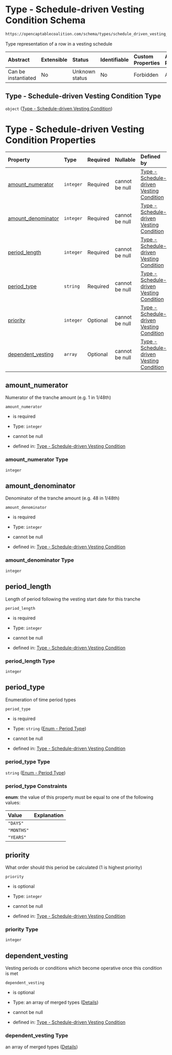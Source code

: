 # Type - Schedule-driven Vesting Condition Schema

```txt
https://opencaptablecoalition.com/schema/types/schedule_driven_vesting_condition
```

Type representation of a row in a vesting schedule

| Abstract            | Extensible | Status         | Identifiable | Custom Properties | Additional Properties | Access Restrictions | Defined In                                                                                                                         |
| :------------------ | :--------- | :------------- | :----------- | :---------------- | :-------------------- | :------------------ | :--------------------------------------------------------------------------------------------------------------------------------- |
| Can be instantiated | No         | Unknown status | No           | Forbidden         | Allowed               | none                | [ScheduleDrivenVestingCondition.schema.json](../../schema/types/ScheduleDrivenVestingCondition.schema.json "open original schema") |

## Type - Schedule-driven Vesting Condition Type

`object` ([Type - Schedule-driven Vesting Condition](scheduledrivenvestingcondition.md))

# Type - Schedule-driven Vesting Condition Properties

| Property                                  | Type      | Required | Nullable       | Defined by                                                                                                                                                                                                                                                                       |
| :---------------------------------------- | :-------- | :------- | :------------- | :------------------------------------------------------------------------------------------------------------------------------------------------------------------------------------------------------------------------------------------------------------------------------- |
| [amount_numerator](#amount_numerator)     | `integer` | Required | cannot be null | [Type - Schedule-driven Vesting Condition](scheduledrivenvestingcondition-properties-amount_numerator.md "https://opencaptablecoalition.com/schema/types/schedule_driven_vesting_condition#/properties/amount_numerator")                                                        |
| [amount_denominator](#amount_denominator) | `integer` | Required | cannot be null | [Type - Schedule-driven Vesting Condition](scheduledrivenvestingcondition-properties-amount_denominator.md "https://opencaptablecoalition.com/schema/types/schedule_driven_vesting_condition#/properties/amount_denominator")                                                    |
| [period_length](#period_length)           | `integer` | Required | cannot be null | [Type - Schedule-driven Vesting Condition](scheduledrivenvestingcondition-properties-period_length.md "https://opencaptablecoalition.com/schema/types/schedule_driven_vesting_condition#/properties/period_length")                                                              |
| [period_type](#period_type)               | `string`  | Required | cannot be null | [Type - Schedule-driven Vesting Condition](scheduledrivenvestingcondition-properties-enum---period-type.md "https://opencaptablecoalition.com/schema/enums/period_type#/properties/period_type")                                                                                 |
| [priority](#priority)                     | `integer` | Optional | cannot be null | [Type - Schedule-driven Vesting Condition](scheduledrivenvestingcondition-properties-priority.md "https://opencaptablecoalition.com/schema/types/schedule_driven_vesting_condition#/properties/priority")                                                                        |
| [dependent_vesting](#dependent_vesting)   | `array`   | Optional | cannot be null | [Type - Schedule-driven Vesting Condition](scheduledrivenvestingcondition-properties-schedule-driven-vesting-condition---dependent-vesting-conditions-array.md "https://opencaptablecoalition.com/schema/types/schedule_driven_vesting_condition#/properties/dependent_vesting") |

## amount_numerator

Numerator of the tranche amount (e.g. 1 in 1/48th)

`amount_numerator`

*   is required

*   Type: `integer`

*   cannot be null

*   defined in: [Type - Schedule-driven Vesting Condition](scheduledrivenvestingcondition-properties-amount_numerator.md "https://opencaptablecoalition.com/schema/types/schedule_driven_vesting_condition#/properties/amount_numerator")

### amount_numerator Type

`integer`

## amount_denominator

Denominator of the tranche amount (e.g. 48 in 1/48th)

`amount_denominator`

*   is required

*   Type: `integer`

*   cannot be null

*   defined in: [Type - Schedule-driven Vesting Condition](scheduledrivenvestingcondition-properties-amount_denominator.md "https://opencaptablecoalition.com/schema/types/schedule_driven_vesting_condition#/properties/amount_denominator")

### amount_denominator Type

`integer`

## period_length

Length of period following the vesting start date for this tranche

`period_length`

*   is required

*   Type: `integer`

*   cannot be null

*   defined in: [Type - Schedule-driven Vesting Condition](scheduledrivenvestingcondition-properties-period_length.md "https://opencaptablecoalition.com/schema/types/schedule_driven_vesting_condition#/properties/period_length")

### period_length Type

`integer`

## period_type

Enumeration of time period types

`period_type`

*   is required

*   Type: `string` ([Enum - Period Type](scheduledrivenvestingcondition-properties-enum---period-type.md))

*   cannot be null

*   defined in: [Type - Schedule-driven Vesting Condition](scheduledrivenvestingcondition-properties-enum---period-type.md "https://opencaptablecoalition.com/schema/enums/period_type#/properties/period_type")

### period_type Type

`string` ([Enum - Period Type](scheduledrivenvestingcondition-properties-enum---period-type.md))

### period_type Constraints

**enum**: the value of this property must be equal to one of the following values:

| Value      | Explanation |
| :--------- | :---------- |
| `"DAYS"`   |             |
| `"MONTHS"` |             |
| `"YEARS"`  |             |

## priority

What order should this period be calculated (1 is highest priority)

`priority`

*   is optional

*   Type: `integer`

*   cannot be null

*   defined in: [Type - Schedule-driven Vesting Condition](scheduledrivenvestingcondition-properties-priority.md "https://opencaptablecoalition.com/schema/types/schedule_driven_vesting_condition#/properties/priority")

### priority Type

`integer`

## dependent_vesting

Vesting periods or conditions which become operative once this condition is met

`dependent_vesting`

*   is optional

*   Type: an array of merged types ([Details](scheduledrivenvestingcondition-properties-schedule-driven-vesting-condition---dependent-vesting-conditions-array-items.md))

*   cannot be null

*   defined in: [Type - Schedule-driven Vesting Condition](scheduledrivenvestingcondition-properties-schedule-driven-vesting-condition---dependent-vesting-conditions-array.md "https://opencaptablecoalition.com/schema/types/schedule_driven_vesting_condition#/properties/dependent_vesting")

### dependent_vesting Type

an array of merged types ([Details](scheduledrivenvestingcondition-properties-schedule-driven-vesting-condition---dependent-vesting-conditions-array-items.md))
